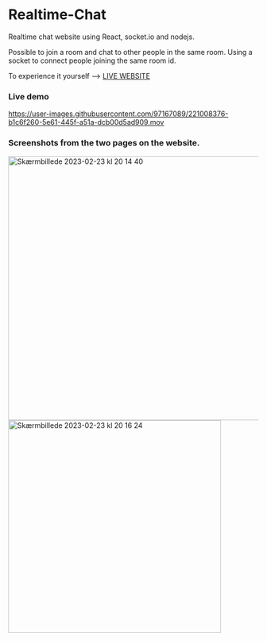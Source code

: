 # Realtime-Chat
Realtime chat website using React, socket.io and nodejs. 

Possible to join a room and chat to other people in the same room. 
Using a socket to connect people joining the same room id. 


To experience it yourself --> [LIVE WEBSITE](https://realtimechat-yp8b.onrender.com)
### Live demo
https://user-images.githubusercontent.com/97167089/221008376-b1c6f260-5e61-445f-a51a-dcb00d5ad909.mov
 
### Screenshots from the two pages on the website. 
<img width="531" alt="Skærmbillede 2023-02-23 kl  20 14 40" src="https://user-images.githubusercontent.com/97167089/221008641-7f0d111b-98c3-42cf-8dc6-b585c76121e1.png">
<img width="428" alt="Skærmbillede 2023-02-23 kl  20 16 24" src="https://user-images.githubusercontent.com/97167089/221008656-c7da5cb2-4753-4756-aafa-dad9ee8f9dca.png">
